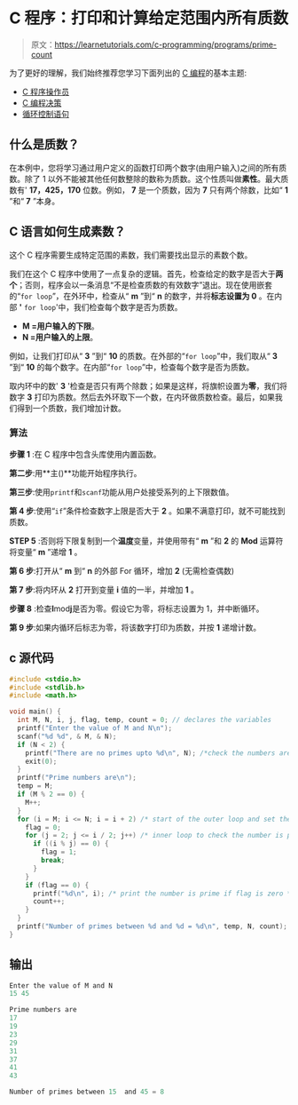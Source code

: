 # C 程序：打印和计算给定范围内所有质数

> 原文：<https://learnetutorials.com/c-programming/programs/prime-count>

为了更好的理解，我们始终推荐您学习下面列出的 [C 编程](../ "C programming")的基本主题:

*   [C 程序操作员](../../c-programming/operators "C program tokens")
*   [C 编程决策](../../c-programming/decision-making-statements "C programming decision making")
*   [循环控制语句](../../c-programming/loop-control-statements)

## 什么是质数？

在本例中，您将学习通过用户定义的函数打印两个数字(由用户输入)之间的所有质数。除了 1 以外不能被其他任何数整除的数称为质数。这个性质叫做**素性**。最大质数有' **17，425，170** 位数。例如， **7** 是一个质数，因为 **7** 只有两个除数，比如“ **1** ”和“ **7** ”本身。

## C 语言如何生成素数？

这个 C 程序需要生成特定范围的素数，我们需要找出显示的素数个数。

我们在这个 C 程序中使用了一点复杂的逻辑。首先，检查给定的数字是否大于**两个**；否则，程序会以一条消息“不是检查质数的有效数字”退出。现在使用嵌套的“`for loop`”，在外环中，检查从“ **m** ”到“ **n** 的数字，并将**标志设置为 0** 。在内部 **'** `for loop`'中，我们检查每个数字是否为质数。

*   **M =用户输入的下限**。
*   **N =用户输入的上限**。

例如，让我们打印从“ **3** ”到“ **10** 的质数。在外部的“`for loop`”中，我们取从“ **3** ”到“ **10** 的每个数字。在内部“`for loop`”中，检查每个数字是否为质数。

取内环中的数' **3** '检查是否只有两个除数；如果是这样，将旗帜设置为**零**，我们将数字 **3** 打印为质数。然后去外环取下一个数，在内环做质数检查。最后，如果我们得到一个质数，我们增加计数。

### 算法

**步骤 1** :在 C 程序中包含头库使用内置函数。

**第二步**:用**主()**功能开始程序执行。

**第三步**:使用`printf`和`scanf`功能从用户处接受系列的上下限数值。

**第 4 步**:使用“`if`”条件检查数字上限是否大于 **2** 。如果不满意打印，就不可能找到质数。

**STEP 5** :否则将下限复制到一个**温度**变量，并使用带有“ **m** ”和 **2** 的 **Mod** 运算符将变量“ **m** ”递增 **1** 。

**第 6 步**:打开从“ **m** 到“ **n** 的外部 For 循环，增加 **2** (无需检查偶数)

**第 7 步**:将内环从 **2** 打开到变量 **i** 值的一半，并增加 **1** 。

**步骤 8** :检查**I**mod**j**是否为零。假设它为零，将标志设置为 1，并中断循环。

**第 9 步**:如果内循环后标志为零，将该数字打印为质数，并按 **1** 递增计数。

## c 源代码

```c
#include <stdio.h>
#include <stdlib.h>
#include <math.h>

void main() {
  int M, N, i, j, flag, temp, count = 0; // declares the variables
  printf("Enter the value of M and N\n");
  scanf("%d %d", & M, & N);
  if (N < 2) {
    printf("There are no primes upto %d\n", N); /*check the numbers are greater than 2*/
    exit(0);
  }
  printf("Prime numbers are\n");
  temp = M;
  if (M % 2 == 0) {
    M++;
  }
  for (i = M; i <= N; i = i + 2) /* start of the outer loop and set the flag as zero */ {
    flag = 0;
    for (j = 2; j <= i / 2; j++) /* inner loop to check the number is prime */ {
      if ((i % j) == 0) {
        flag = 1;
        break;
      }
    }
    if (flag == 0) {
      printf("%d\n", i); /* print the number is prime if flag is zero */
      count++;
    }
  }
  printf("Number of primes between %d and %d = %d\n", temp, N, count);
}

```

## 输出

```c
Enter the value of M and N
15 45

Prime numbers are
17
19
23
29
31
37
41
43

Number of primes between 15  and 45 = 8
```